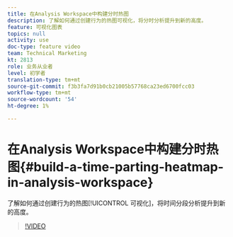 ```yaml
---
title: 在Analysis Workspace中构建分时热图
description: 了解如何通过创建行为的热图可视化，将分时分析提升到新的高度。
feature: 可视化图表
topics: null
activity: use
doc-type: feature video
team: Technical Marketing
kt: 2813
role: 业务从业者
level: 初学者
translation-type: tm+mt
source-git-commit: f3b3fa7d91b0cb21005b57768ca23ed6700fcc03
workflow-type: tm+mt
source-wordcount: '54'
ht-degree: 1%

---
```



# 在Analysis Workspace中构建分时热图{#build-a-time-parting-heatmap-in-analysis-workspace}

了解如何通过创建行为的热图[!UICONTROL 可视化]，将时间分段分析提升到新的高度。

>[!VIDEO](https://video.tv.adobe.com/v/26991/?quality=12)
